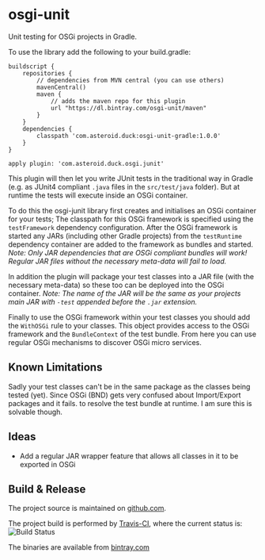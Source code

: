osgi-unit
=========

Unit testing for OSGi projects in Gradle.

To use the library add the following to your build.gradle:
    
    buildscript {
        repositories {
            // dependencies from MVN central (you can use others)
            mavenCentral()
            maven {
                // adds the maven repo for this plugin
                url "https://dl.bintray.com/osgi-unit/maven"
            }
        }
        dependencies {
            classpath 'com.asteroid.duck:osgi-unit-gradle:1.0.0'
        }
    }
       
    apply plugin: 'com.asteroid.duck.osgi.junit'
   
This plugin will then let you write JUnit tests in the traditional way
in Gradle (e.g. as JUnit4 compliant `.java` files in the `src/test/java` folder).
But at runtime the tests will execute inside an OSGi container.

To do this the osgi-junit library first creates and initialises an OSGi container for your tests; 
The classpath for this OSGi framework is specified using the `testFramework` dependency configuration. 
After the OSGi framework is started any JARs (including other Gradle projects) from the
`testRuntime` dependency container are added to the framework as bundles and started. _Note: Only JAR 
dependencies that are OSGi compliant bundles will work! Regular JAR files without the necessary meta-data
will fail to load._

In addition the plugin will package your test classes into a JAR file (with the necessary meta-data) so
these too can be deployed into the OSGi container. _Note: The name of the JAR will be the same as your projects
main JAR with `-test` appended before the `.jar` extension._

Finally to use the OSGi framework within your test classes you should add
the `WithOSGi` rule to your classes. This object provides access to the OSGi
framework and the `BundleContext` of the test bundle. From here you can use
regular OSGi mechanisms to discover OSGi micro services.

Known Limitations
-----------------
Sadly your test classes can't be in the same package as the classes being tested 
(yet). Since OSGi (BND) gets very confused about Import/Export packages and it fails.
to resolve the test bundle at runtime. I am sure this is solvable though.

Ideas
------------

 * Add a regular JAR wrapper feature that allows all classes in it to be exported in OSGi
 
Build & Release
----------------
The project source is maintained on [github.com](https://github.com/duckAsteroid/osgi-unit).

The project build is performed by [Travis-CI](https://travis-ci.org/duckAsteroid/osgi-unit), where the current status is: ![Build Status](https://travis-ci.org/duckAsteroid/osgi-unit.svg?branch=master)

The binaries are available from [bintray.com](https://dl.bintray.com/osgi-unit/maven/)
 